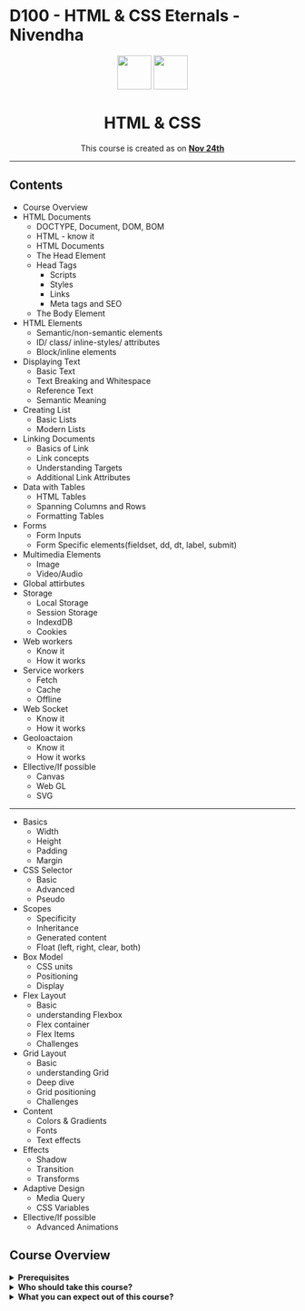 # D100 - HTML & CSS Eternals - Nivendha

<div align="center">
  <img height="60" src="https://img.icons8.com/color/48/000000/html-5--v1.png"/>
  <img height="60" src="https://img.icons8.com/color/48/000000/css3.png"/>
  <h1>HTML & CSS</h1>

<span>This course is created as on <a href=#><b>Nov 24th</b></a>
</span>

<!-- [![Open in Gitpod](https://gitpod.io/button/open-in-gitpod.svg)](https://gitpod.io/#https://github.com/eternals-school/D100) -->

</div>


---
## Contents

+ Course Overview
+ HTML Documents
  - DOCTYPE, Document, DOM, BOM
  - HTML - know it
  - HTML Documents
  - The Head Element
  - Head Tags 
    - Scripts
    - Styles
    - Links
    - Meta tags and SEO
  - The Body Element
+ HTML Elements
  - Semantic/non-semantic elements
  - ID/ class/ inline-styles/ attributes
  - Block/inline elements
+ Displaying Text
  - Basic Text
  - Text Breaking and Whitespace
  - Reference Text
  - Semantic Meaning
+ Creating List
  - Basic Lists
  - Modern Lists
+ Linking Documents
  - Basics of Link
  - Link concepts
  - Understanding Targets
  - Additional Link Attributes
+ Data with Tables
  - HTML Tables
  - Spanning Columns and Rows
  - Formatting Tables
+ Forms
  - Form Inputs
  - Form Specific elements(fieldset, dd, dt, label, submit)
+ Multimedia Elements
  - Image
  - Video/Audio
+ Global attirbutes
+ Storage
  - Local Storage
  - Session Storage
  - IndexdDB
  - Cookies
+ Web workers
  - Know it
  - How it works
+ Service workers
  - Fetch
  - Cache
  - Offline
+ Web Socket
  - Know it
  - How it works
+ Geoloactaion
  - Know it
  - How it works
+ Ellective/If possible
  - Canvas
  - Web GL
  - SVG

---
+ Basics
  - Width
  - Height
  - Padding
  - Margin
+ CSS Selector
  - Basic
  - Advanced
  - Pseudo
+ Scopes
  - Specificity
  - Inheritance
  - Generated content
  - Float (left, right, clear, both)
+ Box Model
  - CSS units
  - Positioning
  - Display
+ Flex Layout
  - Basic
  - understanding Flexbox
  - Flex container
  - Flex Items
  - Challenges
+ Grid Layout
  - Basic
  - understanding Grid
  - Deep dive
  - Grid positioning
  - Challenges
+ Content
  - Colors & Gradients
  - Fonts
  - Text effects
+ Effects
  - Shadow
  - Transition
  - Transforms
+ Adaptive Design
  - Media Query
  - CSS Variables
+ Ellective/If possible
  - Advanced Animations



## Course Overview
<details><summary><b>Prerequisites</b></summary>
<p>
<ul>
<li>Git</li>
<li>Basic knowledge of Text editor and Browser</li>
</ul>
</p>
</details>

<details><summary><b>Who should take this course?</b></summary>
<p>
Anyone who has started/new with less than 1 year of experience in front-end career
</p>
</details>

<details><summary><b>What you can expect out of this course?</b></summary>
<p>
You will get a strong understanding about the basics and a very good application directed thinking skill
</p>
</details>
